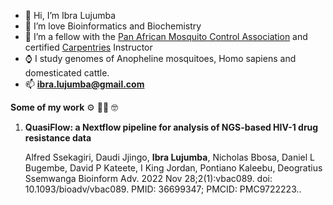 - 👋 Hi, I’m Ibra Lujumba
- 🖤 I’m love Bioinformatics and Biochemistry
- 👷 I’m a fellow with the [Pan African Mosquito Control Association](https://www.pamca.org/en) and certified [Carpentries](https://carpentries.org/) Instructor
- ⌚️ I study genomes of Anopheline mosquitoes, Homo sapiens and domesticated cattle.
- 📫 **ibra.lujumba@gmail.com**


**Some of my work** ⚙ 👨‍💻 🤓

1. **QuasiFlow: a Nextflow pipeline for analysis of NGS-based HIV-1 drug resistance data**

    Alfred Ssekagiri, Daudi Jjingo, **Ibra Lujumba**, Nicholas Bbosa, Daniel L Bugembe, David P Kateete, I King Jordan, Pontiano Kaleebu, Deogratius Ssemwanga
    Bioinform Adv. 2022 Nov 28;2(1):vbac089. doi:
10.1093/bioadv/vbac089. PMID: 36699347; PMCID: PMC9722223..


<!---
harbi811/harbi811 is a ✨ special ✨ repository because its `README.md` (this file) appears on your GitHub profile.
You can click the Preview link to take a look at your changes.
--->

